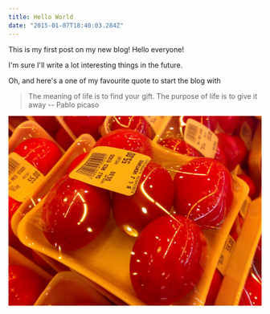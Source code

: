 ```yaml
---
title: Hello World
date: "2015-01-07T18:40:03.284Z"
---
```


This is my first post on my new blog! Hello everyone!

I'm sure I'll write a lot interesting things in the future.

Oh, and here's a one of my favourite quote to start the blog with

> The meaning of life is to find your gift. 
> The purpose of life is to give it away
> -- Pablo picaso

![Chinese Salty Egg](./salty_egg.jpg)
